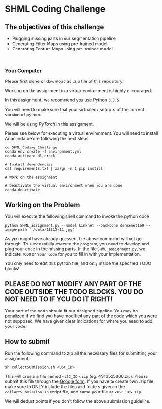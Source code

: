 # SHML Coding Challenge
## The objectives of this challenge
* Plugging missing parts in our segmentation pipeline
* Generating Filter Maps using pre-trained model.
* Generating Feature Maps using pre-trained model.

<br>

### Your Computer
Please first clone or download as .zip file of this repository.

Working on the assignment in a virtual environment is highly encouraged.

In this assignment, we recommend you use Python `3.8.5` 

You will need to make sure that your virtualenv setup is of the correct version of python. 

We will be using *PyTorch* in this assignment.

Please see below for executing a virtual environment. You will need to install Anaconda before following the next steps

```shell
cd SHML_Coding_Challenge
conda env create -f environment.yml
conda activate dl_crack

# Install dependencies
cat requirements.txt | xargs -n 1 pip install

# Work on the assignment

# Deactivate the virtual environment when you are done
conda deactivate
```

## Working on the Problem

You will execute the following shell command to invoke the python code

```shell
python SHML_assignment.py --model Linknet --backbone densenet169 --image-path './data/11215-11.jpg'
```

As you might have already guessed, the above command will not go through. To successfully execute the program, you need to develop and plug your code in the missing parts. In the file `SHML_assignment.py`, we indicate `TODO` or `Your Code` for you to fill in with your implementation.

You only need to edit this python file, and only inside the specified TODO blocks!


## PLEASE DO NOT MODIFY ANY PART OF THE CODE OUTSIDE THE TODO BLOCKS. YOU DO NOT NEED TO IF YOU DO IT RIGHT!


Your part of the code should fit our designed pipeline. You may be penalized if we find you have modified any part of the code which you were not supposed. We have given clear indications for where you need to add your code.


## How to submit

Run the following command to zip all the necessary files for submitting your assignment.

```shell
sh collectSubmission.sh <USC_ID>
```

This will create a file named `<USC_ID>.zip` (eg. 4916525888.zip). Please submit this file through the [Google form]().
If you have to create own .zip file, make sure to ONLY include the files and folders given in the `collectSubmission.sh` script file, and name your file as `<USC_ID>.zip`.

We will deduct points if you don't follow the above submission guideline.
